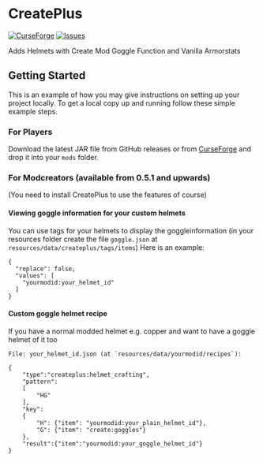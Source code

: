 # CreatePlus

[![CurseForge](http://cf.way2muchnoise.eu/full_377835_downloads.svg)](https://www.curseforge.com/minecraft/mc-mods/create-plus)
[![Issues](https://img.shields.io/github/issues/Robocraft999/CreatePlus)](https://github.com/Robocraft999/CreatePlus/issues)

Adds Helmets with Create Mod Goggle Function and Vanilla Armorstats

## Getting Started

This is an example of how you may give instructions on setting up your project locally.
To get a local copy up and running follow these simple example steps.

### For Players

Download the latest JAR file from GitHub releases or from [CurseForge](https://www.curseforge.com/minecraft/mc-mods/create-plus) and drop it into your `mods` folder.

### For Modcreators (available from 0.5.1 and upwards)

(You need to install CreatePlus to use the features of course)

#### Viewing goggle information for your custom helmets
You can use tags for your helmets to display the goggleinformation (in your resources folder create the file `goggle.json` at `resources/data/createplus/tags/items`)
Here is an example:

```
{
  "replace": false,
  "values": [
    "yourmodid:your_helmet_id"
  ]
}
```

#### Custom goggle helmet recipe

If you have a normal modded helmet e.g. copper and want to have a goggle helmet of it too

```
File: your_helmet_id.json (at `resources/data/yourmodid/recipes`):

{
	"type":"createplus:helmet_crafting",
	"pattern":
	[
		"HG"
	],
	"key":
	{
		"H": {"item": "yourmodid:your_plain_helmet_id"},
		"G": {"item": "create:goggles"}
	},
	"result":{"item":"yourmodid:your_goggle_helmet_id"}
}
```

